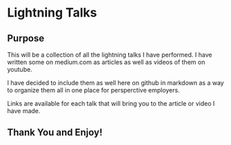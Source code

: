 # Lightning Talks

## Purpose

This will be a collection of all the lightning talks I have performed. I have written some on medium.com as articles as well as videos of them on youtube.

I have decided to include them as well here on github in markdown as a way to organize them all in one place for persperctive employers.

Links are available for each talk that will bring you to the article or video I have made.

## Thank You and Enjoy!
